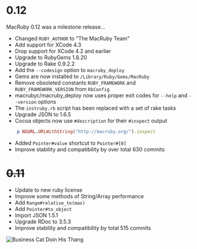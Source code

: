 # 0.12

MacRuby 0.12 was a milestone release...

 * Changed `RUBY_AUTHOR` to "The MacRuby Team"
 * Add support for XCode 4.3
 * Drop support for XCode 4.2 and earlier
 * Upgrade to RubyGems 1.8.20
 * Upgrade to Rake 0.9.2.2
 * Add the `--codesign` option to `macruby_deploy`
 * Gems are now installed to `/Library/Ruby/Gems/MacRuby`
 * Remove obsoleted constants `RUBY_FRAMEWORK` and `RUBY_FRAMEWORK_VERSION` from `RbConfig`
 * macrubyc/macruby\_deploy now uses proper exit codes for `--help` and `--version` options
 * The `instruby.rb` script has been replaced with a set of rake tasks
 * Upgrade JSON to 1.6.5
 * Cocoa objects now use `#description` for their `#inspect` output

```ruby
    p NSURL.URLWithString("http://macruby.org/").inspect
```

 * Added `Pointer#value` shortcut to `Pointer#[0]`
 * Improve stability and compatibility by over total 630 commits

# ~~0.11~~
 * Update to new ruby license
 * Improve some methods of String/Array performance
 * Add `Range#relative_to(max)`
 * Add `Pointer#to_object`
 * Import JSON 1.5.1
 * Upgrade RDoc to 3.5.3
 * Improve stability and compatibility by total 515 commits

![Business Cat Doin His Thang](http://i.imgur.com/2KmJW.jpg)
